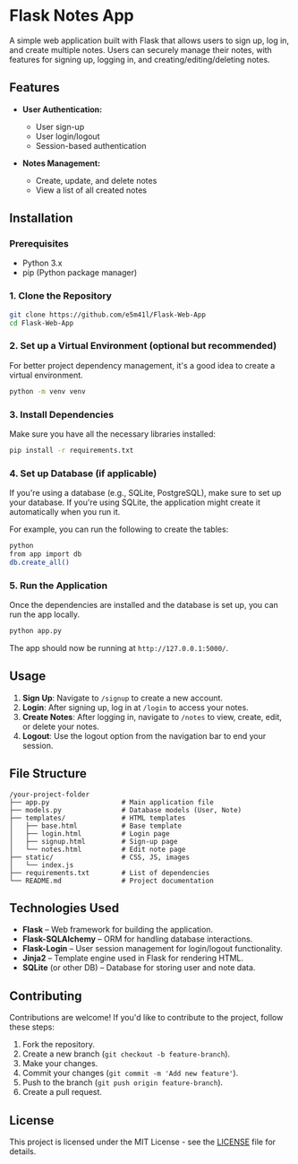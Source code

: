 # Flask Notes App

A simple web application built with Flask that allows users to sign up, log in, and create multiple notes. Users can securely manage their notes, with features for signing up, logging in, and creating/editing/deleting notes.

## Features

- **User Authentication:**
  - User sign-up
  - User login/logout
  - Session-based authentication

- **Notes Management:**
  - Create, update, and delete notes
  - View a list of all created notes

## Installation

### Prerequisites

- Python 3.x
- pip (Python package manager)

### 1. Clone the Repository

```bash
git clone https://github.com/e5m41l/Flask-Web-App
cd Flask-Web-App
```

### 2. Set up a Virtual Environment (optional but recommended)

For better project dependency management, it's a good idea to create a virtual environment.

```bash
python -m venv venv
```

### 3. Install Dependencies

Make sure you have all the necessary libraries installed:

```bash
pip install -r requirements.txt
```

### 4. Set up Database (if applicable)

If you're using a database (e.g., SQLite, PostgreSQL), make sure to set up your database. If you're using SQLite, the application might create it automatically when you run it.

For example, you can run the following to create the tables:

```bash
python
from app import db
db.create_all()
```

### 5. Run the Application

Once the dependencies are installed and the database is set up, you can run the app locally.

```bash
python app.py
```

The app should now be running at `http://127.0.0.1:5000/`.

## Usage

1. **Sign Up**: Navigate to `/signup` to create a new account.
2. **Login**: After signing up, log in at `/login` to access your notes.
3. **Create Notes**: After logging in, navigate to `/notes` to view, create, edit, or delete your notes.
4. **Logout**: Use the logout option from the navigation bar to end your session.

## File Structure

```
/your-project-folder
├── app.py                  # Main application file
├── models.py               # Database models (User, Note)
├── templates/              # HTML templates
│   ├── base.html           # Base template
│   ├── login.html          # Login page
│   ├── signup.html         # Sign-up page
│   └── notes.html          # Edit note page
├── static/                 # CSS, JS, images
│   └── index.js
├── requirements.txt        # List of dependencies
└── README.md               # Project documentation
```

## Technologies Used

- **Flask** – Web framework for building the application.
- **Flask-SQLAlchemy** – ORM for handling database interactions.
- **Flask-Login** – User session management for login/logout functionality.
- **Jinja2** – Template engine used in Flask for rendering HTML.
- **SQLite** (or other DB) – Database for storing user and note data.

## Contributing

Contributions are welcome! If you'd like to contribute to the project, follow these steps:

1. Fork the repository.
2. Create a new branch (`git checkout -b feature-branch`).
3. Make your changes.
4. Commit your changes (`git commit -m 'Add new feature'`).
5. Push to the branch (`git push origin feature-branch`).
6. Create a pull request.

## License

This project is licensed under the MIT License - see the [LICENSE](LICENSE) file for details.
